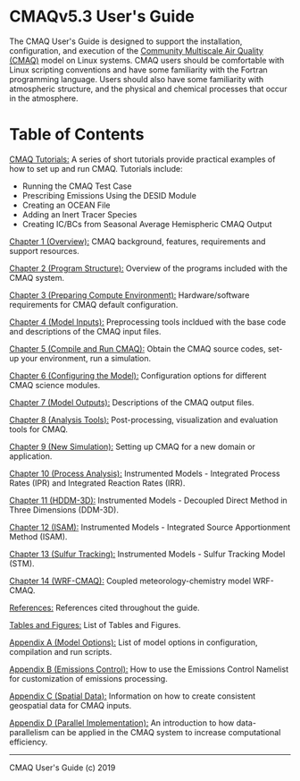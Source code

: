 # CMAQv5.3 User's Guide


The CMAQ User's Guide is designed to support the installation, configuration, and execution of the [Community Multiscale Air Quality (CMAQ)](http://www.epa.gov/cmaq) model on Linux systems. CMAQ users should be comfortable with Linux scripting conventions and have some familiarity with the Fortran programming language. Users should also have some familiarity with atmospheric structure, and the physical and chemical processes that occur in the atmosphere.

# Table of Contents

[CMAQ Tutorials:](Tutorials/README.md) A series of short tutorials provide practical examples of how to set up and run CMAQ. Tutorials include: 
* Running the CMAQ Test Case
* Prescribing Emissions Using the DESID Module 
* Creating an OCEAN File
* Adding an Inert Tracer Species
* Creating IC/BCs from Seasonal Average Hemispheric CMAQ Output

[Chapter 1 (Overview):](CMAQ_UG_ch01_overview.md) CMAQ background, features, requirements and support resources.

[Chapter 2 (Program Structure):](CMAQ_UG_ch02_program_structure.md) Overview of the programs included with the CMAQ system.

[Chapter 3 (Preparing Compute Environment):](CMAQ_UG_ch03_preparing_compute_environment.md) Hardware/software requirements for CMAQ default configuration.

[Chapter 4 (Model Inputs):](CMAQ_UG_ch04_model_inputs.md) Preprocessing tools incldued with the base code and descriptions of the CMAQ input files. 

[Chapter 5 (Compile and Run CMAQ):](CMAQ_UG_ch05_compile_and_run.md) Obtain the CMAQ source codes, set-up your environment, run a simulation.

[Chapter 6 (Configuring the Model):](CMAQ_UG_ch06_configuring_the_model.md) Configuration options for different CMAQ science modules.

[Chapter 7 (Model Outputs):](CMAQ_UG_ch07_model_outputs.md) Descriptions of the CMAQ output files.

[Chapter 8 (Analysis Tools):](CMAQ_UG_ch08_analysis_tools.md) Post-processing, visualization and evaluation tools for CMAQ.

[Chapter 9 (New Simulation):](CMAQ_UG_ch09_new_simulation.md) Setting up CMAQ for a new domain or application.

[Chapter 10 (Process Analysis):](CMAQ_UG_ch10_process_analysis.md) Instrumented Models - Integrated Process Rates (IPR) and Integrated Reaction Rates (IRR).

[Chapter 11 (HDDM-3D):](CMAQ_UG_ch11_HDDM-3D.md) Instrumented Models - Decoupled Direct Method in Three Dimensions (DDM-3D).

[Chapter 12 (ISAM):](CMAQ_UG_ch12_ISAM.md) Instrumented Models - Integrated Source Apportionment Method (ISAM).

[Chapter 13 (Sulfur Tracking):](CMAQ_UG_ch13_sulfur_tracking.md) Instrumented Models - Sulfur Tracking Model (STM).

[Chapter 14 (WRF-CMAQ):](CMAQ_UG_ch14_WRF-CMAQ.md) Coupled meteorology-chemistry model WRF-CMAQ.

[References:](CMAQ_UG_references.md) References cited throughout the guide.

[Tables and Figures:](CMAQ_UG_tables_figures.md) List of Tables and Figures.

[Appendix A (Model Options):](Appendix/CMAQ_UG_appendixA_model_options.md) List of model options in configuration, compilation and run scripts.

[Appendix B (Emissions Control):](Appendix/CMAQ_UG_appendixB_emissions_control.md) How to use the Emissions Control Namelist for customization of emissions processing.

[Appendix C (Spatial Data):](Appendix/CMAQ_UG_appendixC_spatial_data.md) Information on how to create consistent geospatial data for CMAQ inputs.

[Appendix D (Parallel Implementation):](Appendix/CMAQ_UG_appendixD_parallel_implementation.md) An introduction to how data-parallelism can be applied in the CMAQ system to increase computational efficiency. 

***

CMAQ User's Guide (c) 2019<br>
